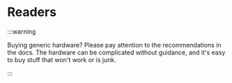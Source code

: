 # Readers

:::warning

Buying generic hardware? Please pay attention to the recommendations in the docs. The hardware can be complicated
without guidance, and it's easy to buy stuff that won't work or is junk.

:::
